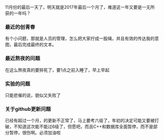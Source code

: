 11月份的最后一天了，明天就是2017年最后一个月了，难道这一年又要是一无所获的一年吗？

### 最近的创青春
有个小问题，那就是人员的管理，怎么把大家拧成一股绳，并且有效的传达我的意图，最后完成最终的文本。
### 最近熬夜的问题
在这么熬夜真的要猝死了，要1点之前入睡了，早上早起

### 实验的问题
只能悲催的说，貌似又失败了

### 关于github更新问题
已经有超过一个月，的更新不正常了，马上要考六级了，年初的决定可能又要被打破，不知道这次能不能过6级了，但愿吧，而且C++和数据库全面暂停，而不是部分暂停，很伤啊。必须加油啦
